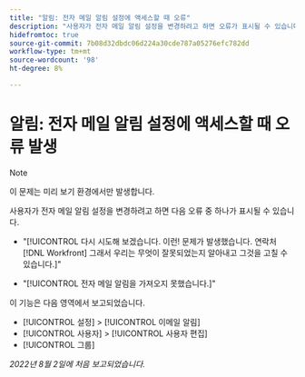 ```yaml
---
title: "알림: 전자 메일 알림 설정에 액세스할 때 오류"
description: "사용자가 전자 메일 알림 설정을 변경하려고 하면 오류가 표시될 수 있습니다."
hidefromtoc: true
source-git-commit: 7b08d32dbdc06d224a30cde787a05276efc782dd
workflow-type: tm+mt
source-wordcount: '98'
ht-degree: 8%

---
```



# 알림: 전자 메일 알림 설정에 액세스할 때 오류 발생

>[!NOTE]
>
>이 문제는 미리 보기 환경에서만 발생합니다.

사용자가 전자 메일 알림 설정을 변경하려고 하면 다음 오류 중 하나가 표시될 수 있습니다.

* &quot;[!UICONTROL 다시 시도해 보겠습니다. 이런! 문제가 발생했습니다. 연락처 [!DNL Workfront] 그래서 우리는 무엇이 잘못되었는지 알아내고 그것을 고칠 수 있습니다.]&quot;

* &quot;[!UICONTROL 전자 메일 알림을 가져오지 못했습니다.]&quot;

이 기능은 다음 영역에서 보고되었습니다.

* [!UICONTROL 설정] > [!UICONTROL 이메일 알림]
* [!UICONTROL 사용자] > [!UICONTROL 사용자 편집]
* [!UICONTROL 그룹]

_2022년 8월 2일에 처음 보고되었습니다._

